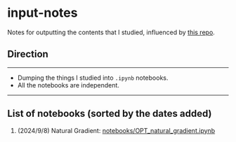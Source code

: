 # input-notes
Notes for outputting the contents that I studied, influenced by [this repo](https://github.com/syuntoku14/Shumi-Note).


## Direction
---
- Dumping the things I studied into `.ipynb` notebooks.
- All the notebooks are independent.

---


## List of notebooks (sorted by the dates added)
1. (2024/9/8) Natural Gradient: [notebooks/OPT_natural_gradient.ipynb](notebooks/OPT_natural_gradient.ipynb)
